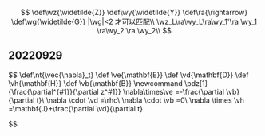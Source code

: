 $$
\def\wz{\widetilde{Z}}
\def\wy{\widetilde{Y}}
\def\ra{\rightarrow}
\def\wg{\widetilde{G}}
|\wg|<2 才可以匹配\\
\wz_L\ra\wy_L\ra\wy_1'\ra \wy_1 \ra\wy_2'\ra \wy_2\\
$$
## 20220929
$$
\def\nt{\vec{\nabla}_t}
\def \ve{\mathbf{E}}
\def \vd{\mathbf{D}}
\def \vh{\mathbf{H}}
\def \vb{\mathbf{B}}
\newcommand \pdz[1]{\frac{\partial^{#1}}{\partial z^#1}}
\nabla\times\ve =-\frac{\partial \vb}{\partial t}\\
\nabla \cdot \vd =\rho\\
\nabla \cdot \vb =0\\
\nabla \times \vh =\mathbf{J}+\frac{\partial \vd}{\partial t}

$$

